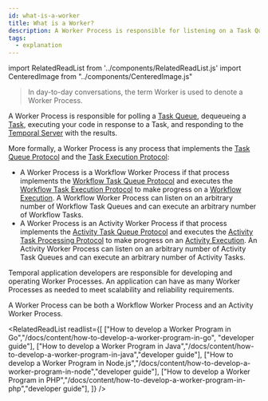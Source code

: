 ```yaml
---
id: what-is-a-worker
title: What is a Worker?
description: A Worker Process is responsible for listening on a Task Queue, dequeueing a Task, executing your code in response to a Task, and responding to the Temporal Server with the results.
tags:
  - explanation
---
```


import RelatedReadList from '../components/RelatedReadList.js'
import CenteredImage from "../components/CenteredImage.js"

> In day-to-day conversations, the term Worker is used to denote a Worker Process.

<CenteredImage
imagePath="/diagrams/worker-and-server-component.svg"
title="Component diagram of a Worker Process and the Temporal Server"
/>

A Worker Process is responsible for polling a [Task Queue](#), dequeueing a [Task](#), executing your code in response to a Task, and responding to the [Temporal Server](#) with the results.

More formally, a Worker Process is any process that implements the [Task Queue Protocol](#) and the [Task Execution Protocol](#):

- A Worker Process is a Workflow Worker Process if that process implements the [Workflow Task Queue Protocol](#) and executes the [Workflow Task Execution Protocol](#) to make progress on a [Workflow Execution](#).
  A Workflow Worker Process can listen on an arbitrary number of Workflow Task Queues and can execute an arbitrary number of Workflow Tasks.
- A Worker Process is an Activity Worker Process if that process implements the [Activity Task Queue Protocol](#) and executes the [Activity Task Processing Protocol](#) to make progress on an [Activity Execution](#).
  An Activity Worker Process can listen on an arbitrary number of Activity Task Queues and can execute an arbitrary number of Activity Tasks.

Temporal application developers are responsible for developing and operating Worker Processes.
An application can have as many Worker Processes as needed to meet scalability and reliability requirements.

A Worker Process can be both a Workflow Worker Process and an Activity Worker Process.

<CenteredImage
imagePath="/diagrams/worker-and-server-entity-relationship.svg"
imageSize="100"
title="Entity relationship diagram (meta model) of Worker Processes, Task Queues, and Tasks"
/>

<RelatedReadList
readlist={[
["How to develop a Worker Program in Go","/docs/content/how-to-develop-a-worker-program-in-go", "developer guide"],
["How to develop a Worker Program in Java","/docs/content/how-to-develop-a-worker-program-in-java","developer guide"],
["How to develop a Worker Program in Node.js","/docs/content/how-to-develop-a-worker-program-in-node","developer guide"],
["How to develop a Worker Program in PHP","/docs/content/how-to-develop-a-worker-program-in-php","developer guide"],
]}
/>

<!-- TODO
["What is a Task","#","explanation"],
["What is a Task Queue","#","explanation"],
["How to operate Worker Processes","#","operation guide"], -->
